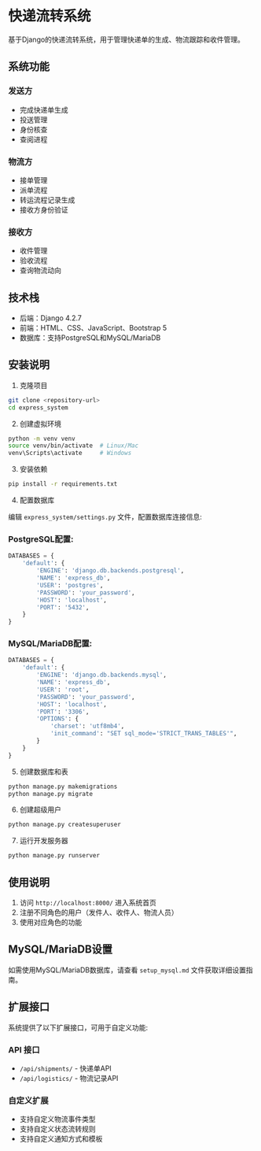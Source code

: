 # 快递流转系统

基于Django的快递流转系统，用于管理快递单的生成、物流跟踪和收件管理。

## 系统功能

### 发送方
- 完成快递单生成
- 投送管理
- 身份核查
- 查阅进程

### 物流方
- 接单管理
- 派单流程
- 转运流程记录生成
- 接收方身份验证

### 接收方
- 收件管理
- 验收流程
- 查询物流动向

## 技术栈

- 后端：Django 4.2.7
- 前端：HTML、CSS、JavaScript、Bootstrap 5
- 数据库：支持PostgreSQL和MySQL/MariaDB

## 安装说明

1. 克隆项目

```bash
git clone <repository-url>
cd express_system
```

2. 创建虚拟环境

```bash
python -m venv venv
source venv/bin/activate  # Linux/Mac
venv\Scripts\activate     # Windows
```

3. 安装依赖

```bash
pip install -r requirements.txt
```

4. 配置数据库

编辑 `express_system/settings.py` 文件，配置数据库连接信息:

### PostgreSQL配置:

```python
DATABASES = {
    'default': {
        'ENGINE': 'django.db.backends.postgresql',
        'NAME': 'express_db',
        'USER': 'postgres',
        'PASSWORD': 'your_password',
        'HOST': 'localhost',
        'PORT': '5432',
    }
}
```

### MySQL/MariaDB配置:

```python
DATABASES = {
    'default': {
        'ENGINE': 'django.db.backends.mysql',
        'NAME': 'express_db',
        'USER': 'root',
        'PASSWORD': 'your_password',
        'HOST': 'localhost',
        'PORT': '3306',
        'OPTIONS': {
            'charset': 'utf8mb4',
            'init_command': "SET sql_mode='STRICT_TRANS_TABLES'",
        }
    }
}
```

5. 创建数据库和表

```bash
python manage.py makemigrations
python manage.py migrate
```

6. 创建超级用户

```bash
python manage.py createsuperuser
```

7. 运行开发服务器

```bash
python manage.py runserver
```

## 使用说明

1. 访问 `http://localhost:8000/` 进入系统首页
2. 注册不同角色的用户（发件人、收件人、物流人员）
3. 使用对应角色的功能

## MySQL/MariaDB设置

如需使用MySQL/MariaDB数据库，请查看 `setup_mysql.md` 文件获取详细设置指南。

## 扩展接口

系统提供了以下扩展接口，可用于自定义功能:

### API 接口
- `/api/shipments/` - 快递单API
- `/api/logistics/` - 物流记录API

### 自定义扩展
- 支持自定义物流事件类型
- 支持自定义状态流转规则
- 支持自定义通知方式和模板